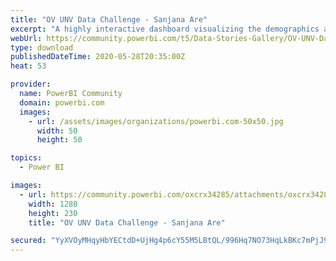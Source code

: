```yaml
---
title: "OV UNV Data Challenge - Sanjana Are"
excerpt: "A highly interactive dashboard visualizing the demographics and geographic mobilization of UNV volunteers from 2008-2019."
webUrl: https://community.powerbi.com/t5/Data-Stories-Gallery/OV-UNV-Data-Challenge-Sanjana-Are/m-p/1128166
type: download
publishedDateTime: 2020-05-28T20:35:00Z
heat: 53

provider:
  name: PowerBI Community
  domain: powerbi.com
  images:
    - url: /assets/images/organizations/powerbi.com-50x50.jpg
      width: 50
      height: 50

topics:
  - Power BI

images:
  - url: https://community.powerbi.com/oxcrx34285/attachments/oxcrx34285/DataStoriesGallery/4021/1/1280px-UN_Volunteers_logo.svg.png
    width: 1280
    height: 230
    title: "OV UNV Data Challenge - Sanjana Are"

secured: "YyXVOyMHqyHbYECtdD+UjHg4p6cY55M5LBtQL/996Hq7NO73HqLkBKc7mPjJ9ZwlEDQVkUAqFKOPGUfnK96r5sfc3b8xuWSO6q+NHkHv1LwiNa1EEo8AFJXvZlc0C34NJSg8S9ZFJD/0M7IlaodoNdNWyv+mr7e7pmUiDkxnd0QGABv/wmGn7nUEYzuIHWBsXZxaFsiZqzS9rrqasTDPsRqn8WfZbupqzKNNXPQiemY46n3WdnAPZDr1y4y/Vd8jMFMeIF4R9x4efIQ0rKKnDDDI/BuQ890Va2S3ZPcXlp1M8YWbF9LZ2YA+c2xrMCLCU9gisjbv816HYHtxwbzsuYbg5pEr92MRlQEO30W+4+IRfgvssWxhaiPPnTAO2xoA;VKgojra4II7MnSVc+CDeAA=="
---
```



